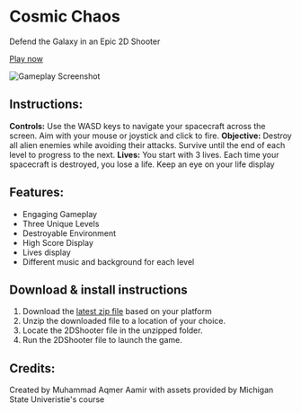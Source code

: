 # Cosmic Chaos
Defend the Galaxy in an Epic 2D Shooter

[Play now](https://aqmer-aamir.itch.io/cosmic-chaos)

![Gameplay Screenshot](https://img.itch.zone/aW1hZ2UvMjE1NDY1MS8xMjcwMjMwNy5wbmc=/347x500/eF2lCK.png)

## Instructions:
**Controls:** Use the  WASD keys to navigate your spacecraft across the screen. Aim with your mouse or joystick and click to fire.
**Objective:** Destroy all alien enemies while avoiding their attacks. Survive until the end of each level to progress to the next.
**Lives:** You start with 3 lives. Each time your spacecraft is destroyed, you lose a life. Keep an eye on your life display


## Features:
- Engaging Gameplay
- Three Unique Levels
- Destroyable Environment
- High Score Display
- Lives display
- Different music and background for each level

## Download & install instructions

1. Download the [latest zip file](https://github.com/aqmeraamir/Cosmic-Chaos/releases/tag/1.0) based on your platform
2. Unzip the downloaded file to a location of your choice.
3. Locate the 2DShooter file in the unzipped folder.
4. Run the 2DShooter file to launch the game.

## Credits:
Created by Muhammad Aqmer Aamir with assets provided by Michigan State Univeristie's course
